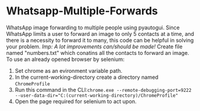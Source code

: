 # Whatsapp-Multiple-Forwards
WhatsApp image forwarding to multiple people using pyautogui.
Since WhatsApp limits a user to forward an image to only 5 contacts at a time, and there is a necessity to forward it to many,
this code can be helpful in solving your problem.
*Imp: A lot improvements can/should  be made!*
Create file named "numbers.txt" which conatins all the contacts to forward an image. 
To use an already opened browser by selenium:
1) Set chrome as an evironment variable path.
2) In the current-working-directory create a directory named ``ChromeProfile``
3) Run this command in the CLI:``chrome.exe --remote-debugging-port=9222 --user-data-dir="C:(current-working-directory)/ChromeProfile"``
4) Open the page required for selenium to act upon.
